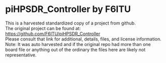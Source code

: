 
# piHPSDR_Controller by F6ITU  
This is a harvested standardized copy of a project from github.  
The original project can be found at:  
https://github.com/F6ITU/piHPSDR_Controller  
Please consult that link for additional, details, files, and license information.  
Note: It was auto harvested and if the original repo had more than one board file or anything out of the ordinary the files here are likely not representative.  
    